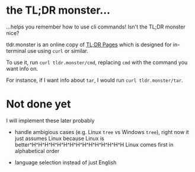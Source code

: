# the TL;DR monster...

...helps you remember how to use cli commands! Isn't the TL;DR monster nice?

tldr.monster is an online copy of [TL;DR Pages](https://github.com/tldr-pages/tldr) which is
designed for in-terminal use using `curl` or similar.

To use it, run `curl tldr.monster/cmd`, replacing `cmd` with the command you want info on.

For instance, if I want info about `tar`, I would run `curl tldr.monster/tar`.

# Not done yet

I will implement these later probably

 - handle ambigious cases (e.g. Linux `tree` vs Windows `tree`), right now it just assumes Linux because Linux is better^H^H^H^H^H^H^H^H^H^H^H^H^H^H^H Linux comes first in alphabetical order

 - language selection instead of just English